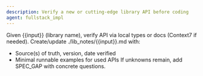 ```yaml
---
description: Verify a new or cutting-edge library API before coding
agent: fullstack_impl
---
```


Given {{input}} (library name), verify API via local types or docs (Context7 if needed). Create/update ./lib_notes/{{input}}.md with:

- Source(s) of truth, version, date verified
- Minimal runnable examples for used APIs
  If unknowns remain, add SPEC_GAP with concrete questions.
